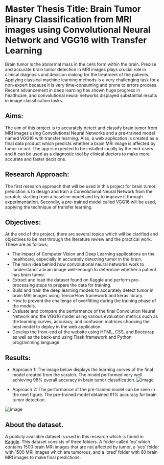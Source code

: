 # Master Thesis Title: Brain Tumor Binary Classification from MRI images using Convolutional Neural Network and VGG16 with Transfer Learning

Brain tumor is the abnormal mass in the cells form within the brain. Precise and accurate brain tumor detection in MRI images plays crucial role in clinical diagnosis and decision making for the treatment of the patients. Applying classical machine learning methods is a very challenging task for a non-expert because it is very time-consuming and prone to errors process. Recent advancement in deep learning has shown huge progress in healthcare, and convolutional neural networks displayed substantial results in image classification tasks.




## Aims:
The aim of this project is to accurately detect and classify brain tumor from MRI images using Convolutional Neural Networks and a pre-trained model named VGG16 with transfer learning. Also, a web application is created as a final data product which predicts whether a brain MRI image is affected by tumor or not. The app is expected to be installed locally by the end-users and it can be used as a diagnostic tool by clinical doctors to make more accurate and faster decisions.

## Research Approach:
The first research approach that will be used in this project for brain tumor prediction is to design and train a Convolutional Neural Network from the scratch, starting from a baseline model and try to improve it through experimentation. Secondly, a pre-trained model called VGG16 will be used, applying the technique of transfer learning.

## Objectives:
At the end of the project, there are several topics which will be clarified and objectives to be met through the literature review and the practical work. These are as follows;
- The impact of Computer Vision and Deep Learning applications on the healthcare, especially in accurately detecting tumor in the brain.
- The main idea behind how convolutional neural networks work to ‘understand’ a brain image well-enough to determine whether a patient has brain tumor.
- Extract and load the dataset found on Kaggle and perform pre-processing steps to prepare the data for training.
- Build and train the deep learning models to accurately detect tumor in brain MRI images using TensorFlow framework and keras library.
- How to prevent the challenge of overfitting during the training phase of the models.
- Evaluate and compare the performance of the final Convolution Neural Network and the VGG16 model using various evaluation metrics such as the learning curves, accuracy, and confusion matrices choosing the best model to deploy in the web application.
- Develop the front-end of the website using HTML, CSS, and Bootstrap as well as the back-end using Flask framework and Python programming language.

## Results:
- Approach 1:
The image below  displays the learning curves of the final model created from the scratch. The model performed very well achieving 98% overall accuracy in brain tumor classification.
![image](https://user-images.githubusercontent.com/102918064/196651444-2b5de070-cde0-4afd-8646-b5cdd529dd99.png)

- Approach 2:
The performance of the pre-trained model can be seen in the next figure. The pre-trained model obtained 91% accuracy for brain tumor detection.

![image](https://user-images.githubusercontent.com/102918064/196654774-cbbc5705-2e9a-463a-95aa-90141e752d65.png)



## About the dataset.
A publicly available dataset is used in this research which is found in [Kaggle](https://www.kaggle.com/datasets/ahmedhamada0/brain-tumor-detection). This dataset consists of three folders. A folder called ‘no’ which contains 1500 brain MRI images that are not affected by tumor, a ‘yes’ folder with 1500 MRI images which are tumorous, and a ‘pred’ folder with 60 brain MRI images to make final predictions.
